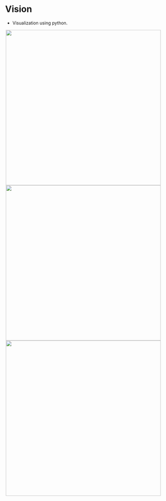 # Vision

- Visualization using python.

<p align="center">
<image src="Harmonic Cubes/assets/HarmonicCubes.gif" width="500"/>
<image src="Mandelbrot Set/assets/M3.png" width="500"/>
<image src="Ray Casting/assets/SK1.gif" width="500"/>
</p>
